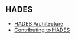 ## HADES
* [HADES Architecture](architecture/README.md)
* [Contributing to HADES](contributing/README.md)
